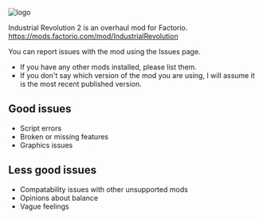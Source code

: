 [logo]: https://i.ibb.co/vJfwd78/IR-logo.png
![logo][]

Industrial Revolution 2 is an overhaul mod for Factorio. https://mods.factorio.com/mod/IndustrialRevolution

You can report issues with the mod using the Issues page.

* If you have any other mods installed, please list them.
* If you don't say which version of the mod you are using, I will assume it is the most recent published version.

## Good issues

* Script errors
* Broken or missing features
* Graphics issues

## Less good issues

* Compatability issues with other unsupported mods
* Opinions about balance
* Vague feelings
